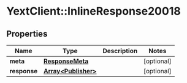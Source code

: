 # YextClient::InlineResponse20018

## Properties
Name | Type | Description | Notes
------------ | ------------- | ------------- | -------------
**meta** | [**ResponseMeta**](ResponseMeta.md) |  | [optional] 
**response** | [**Array&lt;Publisher&gt;**](Publisher.md) |  | [optional] 


